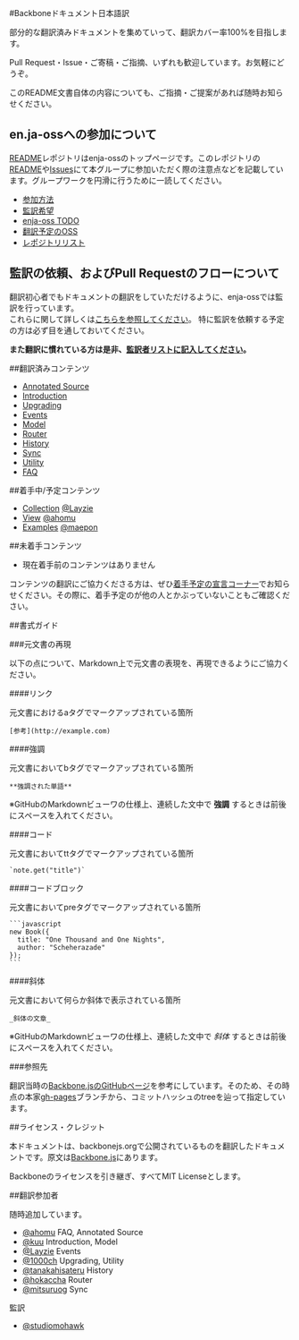 #Backboneドキュメント日本語訳

部分的な翻訳済みドキュメントを集めていって、翻訳カバー率100%を目指します。

Pull Request・Issue・ご寄稿・ご指摘、いずれも歓迎しています。お気軽にどうぞ。

このREADME文書自体の内容についても、ご指摘・ご提案があれば随時お知らせください。

## en.ja-ossへの参加について

[README](https://github.com/enja-oss/README)レポジトリはenja-ossのトップページです。このレポジトリの[README](https://github.com/enja-oss/README/blob/master/readme.md)や[Issues](https://github.com/enja-oss/README/issues)にて本グループに参加いただく際の注意点などを記載しています。グループワークを円滑に行うために一読してください。  

- [参加方法](https://github.com/enja-oss/README/blob/master/readme.md#%E5%8F%82%E5%8A%A0%E6%96%B9%E6%B3%95)
- [監訳希望](https://github.com/enja-oss/README/blob/master/readme.md#%E7%9B%A3%E8%A8%B3%E5%B8%8C%E6%9C%9B)
- [enja-oss TODO](https://github.com/enja-oss/README/blob/master/readme.md#enja-oss-todo)
- [翻訳予定のOSS](https://github.com/enja-oss/README/blob/master/readme.md#%E7%BF%BB%E8%A8%B3%E4%BA%88%E5%AE%9A%E3%81%AEoss)
- [レポジトリリスト](https://github.com/enja-oss/README/blob/master/readme.md#%E3%83%AC%E3%83%9D%E3%82%B8%E3%83%88%E3%83%AA%E3%83%AA%E3%82%B9%E3%83%88)

## 監訳の依頼、およびPull Requestのフローについて

翻訳初心者でもドキュメントの翻訳をしていただけるように、enja-ossでは監訳を行っています。  
これらに関して詳しくは[こちらを参照してください](https://github.com/enja-oss/README/wiki/Review-and-Pull-Request-Flow)。
特に監訳を依頼する予定の方は必ず目を通しておいてください。

**また翻訳に慣れている方は是非、[監訳者リストに記入してください](https://github.com/enja-oss/README/issues/5)。**

##翻訳済みコンテンツ

+  [Annotated Source](https://github.com/enja-oss/Backbone/blob/master/backbone.js)
+  [Introduction](https://github.com/enja-oss/Backbone/blob/master/docs/Introduction.md)
+  [Upgrading](https://github.com/enja-oss/Backbone/blob/master/docs/Upgrading.md)
+  [Events](https://github.com/enja-oss/Backbone/blob/master/docs/Events.md)
+  [Model](https://github.com/enja-oss/Backbone/blob/master/docs/Model.md)
+  [Router](https://github.com/enja-oss/Backbone/blob/master/docs/Router.md)
+  [History](https://github.com/enja-oss/Backbone/blob/master/docs/History.md)
+  [Sync](https://github.com/enja-oss/Backbone/blob/master/docs/Sync.md)
+  [Utility](https://github.com/enja-oss/Backbone/blob/master/docs/Utility.md)
+  [FAQ](https://github.com/enja-oss/Backbone/blob/master/docs/FAQ.md)

##着手中/予定コンテンツ

+  [Collection](http://backbonejs.org/#Collection) [@Layzie](https://github.com/Layzie)
+  [View](http://backbonejs.org/#View) [@ahomu](https://github.com/ahomu)
+  [Examples](http://backbonejs.org/#Examples) [@maepon](https://github.com/maepon)

##未着手コンテンツ

+  現在着手前のコンテンツはありません

コンテンツの翻訳にご協力くださる方は、ぜひ[着手予定の宣言コーナー](https://github.com/enja-oss/Backbone/issues/1 "着手予定の宣言コーナー · Issue #1 · enja-oss/Backbone")でお知らせください。その際に、着手予定のが他の人とかぶっていないこともご確認ください。

##書式ガイド

###元文書の再現

以下の点について、Markdown上で元文書の表現を、再現できるようにご協力ください。

####リンク

元文書におけるaタグでマークアップされている箇所

    [参考](http://example.com)

####強調

元文書においてbタグでマークアップされている箇所

    **強調された単語**

※GitHubのMarkdownビューワの仕様上、連続した文中で **強調** するときは前後にスペースを入れてください。

####コード

元文書においてttタグでマークアップされている箇所

    `note.get("title")`

####コードブロック

元文書においてpreタグでマークアップされている箇所

    ```javascript
    new Book({
      title: "One Thousand and One Nights",
      author: "Scheherazade"
    });
    ```

####斜体

元文書において何らか斜体で表示されている箇所

    _斜体の文章_

※GitHubのMarkdownビューワの仕様上、連続した文中で _斜体_ するときは前後にスペースを入れてください。

###参照先

翻訳当時の[Backbone.jsのGitHubページ](http://backbonejs.org/)を参考にしています。そのため、その時点の本家[gh-pages](https://github.com/documentcloud/backbone/tree/gh-pages)ブランチから、コミットハッシュのtreeを辿って指定しています。

##ライセンス・クレジット

本ドキュメントは、backbonejs.orgで公開されているものを翻訳したドキュメントです。原文は[Backbone.js](http://backbonejs.org/ "Backbone.js")にあります。

Backboneのライセンスを引き継ぎ、すべてMIT Licenseとします。

##翻訳参加者

随時追加しています。

+  [@ahomu](https://github.com/ahomu) FAQ, Annotated Source
+  [@kuu](https://github.com/kuu) Introduction, Model
+  [@Layzie](https://github.com/Layzie) Events
+  [@1000ch](https://github.com/1000ch) Upgrading, Utility
+  [@tanakahisateru](https://github.com/tanakahisateru) History
+  [@hokaccha](https://github.com/hokaccha) Router
+  [@mitsuruog](https://github.com/mitsuruog) Sync

監訳

+  [@studiomohawk](https://github.com/studiomohawk)

